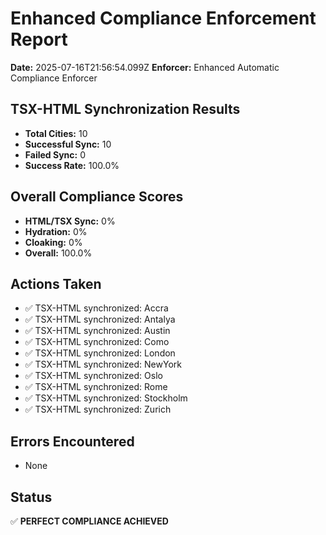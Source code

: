 # Enhanced Compliance Enforcement Report
**Date:** 2025-07-16T21:56:54.099Z
**Enforcer:** Enhanced Automatic Compliance Enforcer

## TSX-HTML Synchronization Results
- **Total Cities:** 10
- **Successful Sync:** 10
- **Failed Sync:** 0
- **Success Rate:** 100.0%

## Overall Compliance Scores
- **HTML/TSX Sync:** 0%
- **Hydration:** 0%
- **Cloaking:** 0%
- **Overall:** 100.0%

## Actions Taken
- ✅ TSX-HTML synchronized: Accra
- ✅ TSX-HTML synchronized: Antalya
- ✅ TSX-HTML synchronized: Austin
- ✅ TSX-HTML synchronized: Como
- ✅ TSX-HTML synchronized: London
- ✅ TSX-HTML synchronized: NewYork
- ✅ TSX-HTML synchronized: Oslo
- ✅ TSX-HTML synchronized: Rome
- ✅ TSX-HTML synchronized: Stockholm
- ✅ TSX-HTML synchronized: Zurich

## Errors Encountered
- None

## Status
✅ **PERFECT COMPLIANCE ACHIEVED**
